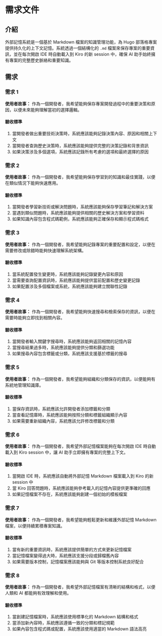 # 需求文件

## 介紹

外部記憶系統是一個基於 Markdown 檔案的知識管理功能，為 Hugo 部落格專案提供持久化的上下文記憶。系統透過一個結構化的 `.md` 檔案來保存專案的重要資訊，並在每次開啟 IDE 時自動載入到 Kiro 的新 session 中，確保 AI 助手始終擁有專案的完整歷史脈絡和重要知識。

## 需求

### 需求 1

**使用者故事：** 作為一個開發者，我希望能夠保存專案開發過程中的重要決策和原因，以便未來能夠理解當初的選擇邏輯。

#### 驗收標準

1. 當開發者做出重要技術決策時，系統應該能夠記錄決策內容、原因和相關上下文
2. 當開發者查詢歷史決策時，系統應該能夠提供完整的決策記錄和背景資訊
3. 如果決策涉及多個選項，系統應該記錄所有考慮的選項和最終選擇的原因

### 需求 2

**使用者故事：** 作為一個開發者，我希望能夠保存學習到的知識和最佳實踐，以便在類似情況下能夠快速應用。

#### 驗收標準

1. 當開發者學習新技術或解決問題時，系統應該能夠保存學習筆記和解決方案
2. 當遇到類似問題時，系統應該能夠提供相關的歷史解決方案和學習資料
3. 如果知識內容包含程式碼範例，系統應該能夠正確保存和顯示程式碼格式

### 需求 3

**使用者故事：** 作為一個開發者，我希望能夠記錄專案的重要配置和設定，以便在需要修改或除錯時能夠快速理解系統架構。

#### 驗收標準

1. 當系統配置發生變更時，系統應該能夠記錄變更內容和原因
2. 當需要查詢配置資訊時，系統應該能夠提供當前配置和歷史變更記錄
3. 如果配置涉及多個檔案或系統，系統應該能夠建立關聯性記錄

### 需求 4

**使用者故事：** 作為一個開發者，我希望能夠快速搜尋和檢索保存的資訊，以便在需要時能夠立即找到相關內容。

#### 驗收標準

1. 當開發者輸入關鍵字搜尋時，系統應該能夠返回相關的記憶內容
2. 當搜尋結果過多時，系統應該能夠提供分類和篩選功能
3. 如果搜尋內容包含標籤或分類，系統應該支援基於標籤的搜尋

### 需求 5

**使用者故事：** 作為一個開發者，我希望能夠組織和分類保存的資訊，以便能夠有系統地管理知識庫。

#### 驗收標準

1. 當保存資訊時，系統應該允許開發者添加標籤和分類
2. 當查看記憶庫時，系統應該能夠按照分類和標籤組織顯示內容
3. 如果需要重新組織內容，系統應該允許修改標籤和分類

### 需求 6

**使用者故事：** 作為一個開發者，我希望外部記憶檔案能夠在每次開啟 IDE 時自動載入到 Kiro session 中，讓 AI 助手立即擁有專案的完整上下文。

#### 驗收標準

1. 當開啟 IDE 時，系統應該自動將外部記憶 Markdown 檔案載入到 Kiro 的新 session 中
2. 當 Kiro 回答問題時，系統應該能夠參考載入的記憶內容提供更準確的回應
3. 如果記憶檔案不存在，系統應該能夠創建一個初始的模板檔案

### 需求 7

**使用者故事：** 作為一個開發者，我希望能夠輕鬆更新和維護外部記憶 Markdown 檔案，以便持續累積專案知識。

#### 驗收標準

1. 當有新的重要資訊時，系統應該提供簡單的方式來更新記憶檔案
2. 當記憶檔案變得過大時，系統應該支援分段或歸檔舊內容
3. 如果需要版本控制，記憶檔案應該能夠與 Git 等版本控制系統良好配合

### 需求 8

**使用者故事：** 作為一個開發者，我希望外部記憶檔案有清晰的結構和格式，以便人類和 AI 都能夠有效理解和使用。

#### 驗收標準

1. 當創建記憶檔案時，系統應該使用標準化的 Markdown 結構和格式
2. 當添加新內容時，系統應該遵循一致的分類和標記規範
3. 如果內容包含程式碼或配置，系統應該使用適當的 Markdown 語法高亮